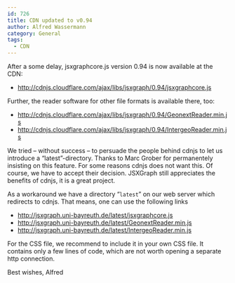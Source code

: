 ```yaml
---
id: 726
title: CDN updated to v0.94
author: Alfred Wassermann
category: General
tags:
  - CDN
---
```

After a some delay, jsxgraphcore.js version 0.94 is now available at the CDN: 

* <http://cdnjs.cloudflare.com/ajax/libs/jsxgraph/0.94/jsxgraphcore.js>

Further, the reader software for other file formats is available there, too:
    
* <http://cdnjs.cloudflare.com/ajax/libs/jsxgraph/0.94/GeonextReader.min.js>
* <http://cdnjs.cloudflare.com/ajax/libs/jsxgraph/0.94/IntergeoReader.min.js>

We tried &#8211; without success &#8211; to persuade the people behind cdnjs to let us introduce a &#8220;latest&#8221;-directory. Thanks to Marc Grober for permanentely insisting on this feature. For some reasons cdnjs does not want this. Of course, we have to accept their decision. JSXGraph still appreciates the benefits of cdnjs, it is a great project.
  
As a workaround we have a directory &#8220;`latest`&#8221; on our web server which redirects to cdnjs. That means, one can use the following links
            
* <http://jsxgraph.uni-bayreuth.de/latest/jsxgraphcore.js> 
* <http://jsxgraph.uni-bayreuth.de/latest/GeonextReader.min.js>
* <http://jsxgraph.uni-bayreuth.de/latest/IntergeoReader.min.js>
                        
For the CSS file, we recommend to include it in your own CSS file. It contains only a few lines of code, which are not worth opening a separate http connection.
  
Best wishes, Alfred
